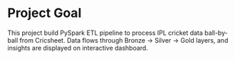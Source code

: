 # Project Goal

This project build PySpark ETL pipeline to process IPL cricket data ball-by-ball from Cricsheet. Data flows through Bronze -> Silver -> Gold layers, and insights are displayed on interactive dashboard.